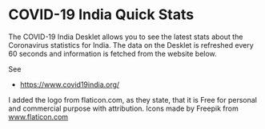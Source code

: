 # COVID-19 India Quick Stats

The COVID-19 India Desklet allows you to see the latest stats about the Coronavirus statistics for India. The data on the Desklet is refreshed every 60 seconds and information is fetched from the website below.

See 
- https://www.covid19india.org/

I added the logo from flaticon.com, as they state, that it is Free for personal and commercial purpose with attribution.
Icons made by Freepik from www.flaticon.com